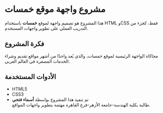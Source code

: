 # مشروع واجهة موقع خمسات

هذا المشروع هو تصميم واجهة لموقع **خمسات** باستخدام HTML وCSS فقط، كجزء من التدريب العملي على تطوير واجهات المستخدم.

##  فكرة المشروع

محاكاة الواجهة الرئيسية لموقع خمسات، والذي يُعد واحدًا من أشهر مواقع تقديم وشراء الخدمات المصغرة في العالم العربي.

##  الأدوات المستخدمة

- HTML5
- CSS3
- تم تنفيذ هذا المشروع بواسطة **أسماء فتحي**  
طالبة بكلية الهندسة-جامعة الأزهر-فرع القاهرة  مهتمة بتطوير واجهات المواقع.
